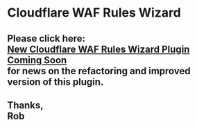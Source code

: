 # Cloudflare WAF Rules Wizard

<h2>Please click here:<br>
<a target="_blank" href="https://5starplugins.com/coming-soon-cloudflare-waf-rules-wizard/">New Cloudflare WAF Rules Wizard Plugin Coming Soon</a><br>
for news on the refactoring and improved version of this plugin.</h2>

<h2>Thanks,<br>
Rob</h2>
